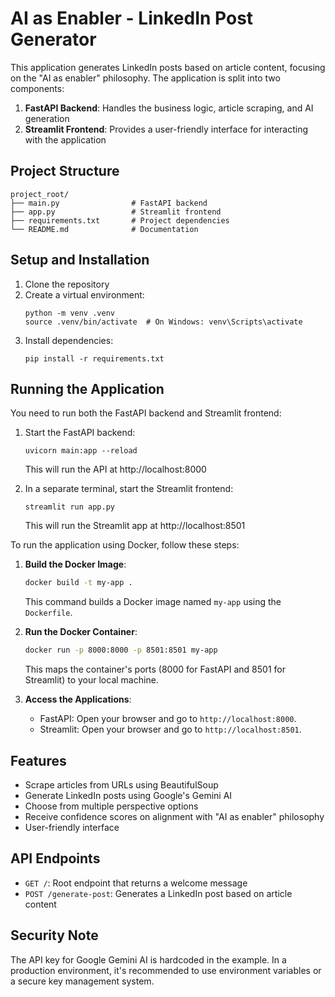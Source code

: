 # AI as Enabler - LinkedIn Post Generator

This application generates LinkedIn posts based on article content, focusing on the "AI as enabler" philosophy. The application is split into two components:

1. **FastAPI Backend**: Handles the business logic, article scraping, and AI generation
2. **Streamlit Frontend**: Provides a user-friendly interface for interacting with the application

## Project Structure

```
project_root/
├── main.py                # FastAPI backend
├── app.py                 # Streamlit frontend
├── requirements.txt       # Project dependencies
└── README.md              # Documentation
```

## Setup and Installation

1. Clone the repository
2. Create a virtual environment:
   ```
   python -m venv .venv
   source .venv/bin/activate  # On Windows: venv\Scripts\activate
   ```
3. Install dependencies:
   ```
   pip install -r requirements.txt
   ```

## Running the Application

You need to run both the FastAPI backend and Streamlit frontend:

1. Start the FastAPI backend:
   ```
   uvicorn main:app --reload
   ```
   This will run the API at http://localhost:8000

2. In a separate terminal, start the Streamlit frontend:
   ```
   streamlit run app.py
   ```
   This will run the Streamlit app at http://localhost:8501

To run the application using Docker, follow these steps:

1. **Build the Docker Image**:
   ```bash
   docker build -t my-app .
   ```
   This command builds a Docker image named `my-app` using the `Dockerfile`.

2. **Run the Docker Container**:
   ```bash
   docker run -p 8000:8000 -p 8501:8501 my-app
   ```
   This maps the container's ports (8000 for FastAPI and 8501 for Streamlit) to your local machine.

3. **Access the Applications**:
   - FastAPI: Open your browser and go to `http://localhost:8000`.
   - Streamlit: Open your browser and go to `http://localhost:8501`.

## Features

- Scrape articles from URLs using BeautifulSoup
- Generate LinkedIn posts using Google's Gemini AI
- Choose from multiple perspective options
- Receive confidence scores on alignment with "AI as enabler" philosophy
- User-friendly interface

## API Endpoints

- `GET /`: Root endpoint that returns a welcome message
- `POST /generate-post`: Generates a LinkedIn post based on article content

## Security Note

The API key for Google Gemini AI is hardcoded in the example. In a production environment, it's recommended to use environment variables or a secure key management system.